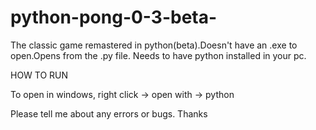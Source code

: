 # python-pong-0-3-beta-
The classic game remastered in python(beta).Doesn't have an .exe to open.Opens from the .py file.
Needs to have python installed in your pc.

HOW TO RUN

To open in windows, right click -> open with -> python 

Please tell me about any errors or bugs.
Thanks

